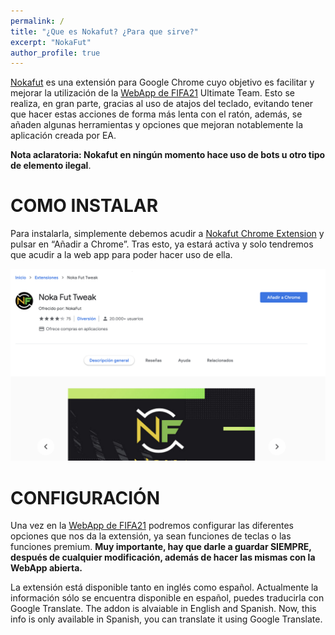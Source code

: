 ```yaml
---
permalink: /
title: "¿Que es Nokafut? ¿Para que sirve?"
excerpt: "NokaFut"
author_profile: true
---
```


[Nokafut](https://chrome.google.com/webstore/detail/noka-fut-tweak/lphngfbnndkhdbmbgnlnhngihcpofkno) es una extensión para Google Chrome cuyo objetivo es facilitar y mejorar la utilización de la [WebApp de FIFA21](https://www.ea.com/en-gb/fifa/ultimate-team/web-app/) Ultimate Team. Esto se realiza, en gran parte, gracias al uso de atajos del teclado, evitando tener que hacer estas acciones de forma más lenta con el ratón, además, se añaden algunas herramientas y opciones que mejoran notablemente la aplicación creada por EA.

<b>Nota aclaratoria: Nokafut en ningún momento hace uso de bots u otro tipo de elemento ilegal</b>.



COMO INSTALAR
======
Para instalarla, simplemente debemos acudir a [Nokafut Chrome Extension](https://chrome.google.com/webstore/detail/noka-fut-tweak/lphngfbnndkhdbmbgnlnhngihcpofkno) y pulsar en “Añadir a Chrome”. Tras esto, ya estará activa y solo tendremos que acudir a la web app para poder hacer uso de ella.

![Añadir a Chrome](/images/anadirchrome.png)


CONFIGURACIÓN
======
Una vez en la [WebApp de FIFA21](https://www.ea.com/en-gb/fifa/ultimate-team/web-app/) podremos configurar las diferentes opciones que nos da la extensión, ya sean funciones de teclas o las funciones premium. <b>Muy importante, hay que darle a guardar SIEMPRE, después de cualquier modificación, además de hacer las mismas con la WebApp abierta.</b>

La extensión está disponible tanto en inglés como español. Actualmente la información sólo se encuentra disponible en español, puedes traducirla con Google Translate.
The addon is alvaiable in English and Spanish. Now, this info is only available in Spanish, you can translate it using Google Translate.
